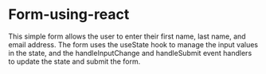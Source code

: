 # Form-using-react
This simple form allows the user to enter their first name, last name, and email address. The form uses the useState hook to manage the input values in the state, and the handleInputChange and handleSubmit event handlers to update the state and submit the form.
